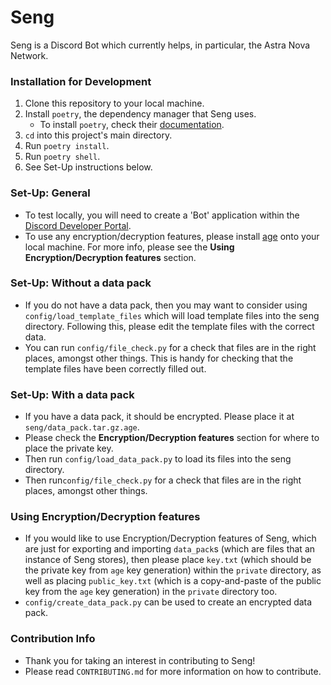 # Seng
Seng is a Discord Bot which currently helps, in particular, the Astra Nova
Network.

### Installation for Development
1. Clone this repository to your local machine.
2. Install `poetry`, the dependency manager that Seng uses.
    - To install `poetry`, check their [documentation](https://python-poetry.org/).
3. `cd` into this project's main directory.
4. Run `poetry install`.
5. Run `poetry shell`.
6. See Set-Up instructions below.

### Set-Up: General
 - To test locally, you will need to create a 'Bot' application within the
 [Discord Developer Portal](https://discord.com/developers/docs/intro).
 - To use any encryption/decryption features, please install
 [age](https://github.com/FiloSottile/age) onto your local machine. For more
 info, please see the **Using Encryption/Decryption features** section.

### Set-Up: Without a data pack
 - If you do not have a data pack, then you may want to consider using
 `config/load_template_files` which will load template files into the seng
 directory. Following this, please edit the template files with the correct
 data.
 - You can run `config/file_check.py` for a check that files are in the right
 places, amongst other things. This is handy for checking that the template
 files have been correctly filled out.

### Set-Up: With a data pack
 - If you have a data pack, it should be encrypted. Please place it at
 `seng/data_pack.tar.gz.age`.
 - Please check the **Encryption/Decryption features** section for where to
 place the private key.
 - Then run `config/load_data_pack.py` to load its files into the seng 
 directory.
 - Then run`config/file_check.py` for a check that files are in the right
 places, amongst other things.

### Using Encryption/Decryption features
 - If you would like to use Encryption/Decryption features of Seng, which are
 just for exporting and importing `data_pack`s (which are files that an
 instance of Seng stores), then please place `key.txt` (which should be the 
 private key from `age` key generation) within the `private` directory, as well
 as placing `public_key.txt` (which is a copy-and-paste of the public key from
 the `age` key generation) in the `private` directory too.
 - `config/create_data_pack.py` can be used to create an encrypted data pack.

 ### Contribution Info
 - Thank you for taking an interest in contributing to Seng!
 - Please read `CONTRIBUTING.md` for more information on how to contribute.
